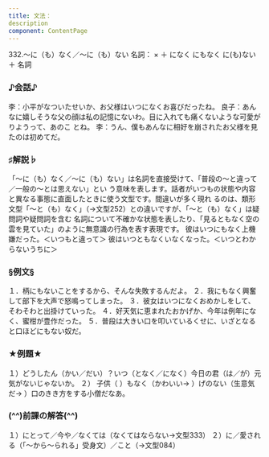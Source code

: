 ```yaml
---
title: 文法：
description
component: ContentPage
---
```



332.～に（も）なく／～に（も）ない
名詞： × ＋ になく にもなく
に(も)ない ＋ 名詞
### ♪会話♪
李：小平がなついたせいか、お父様はいつになくお喜びだったね。
良子：あんなに嬉しそうな父の顔は私の記憶にないわ。目に入れても痛くないような可愛がりようって、あのこ とね。
李：うん、僕もあんなに相好を崩されたお父様を見たのは初めてだ。
### ♯解説♭
「～に（も）なく／～に（も）ない」は名詞を直接受けて、「普段の～と違って／一般の～とは思えない」とい う意味を表します。話者がいつもの状態や内容と異なる事態に直面したときに使う文型です。間違いが多く現れ るのは、類形文型「～と（も）なく」（→文型252）との違いですが、「～と（も）なく」は疑問詞や疑問詞を含む 名詞について不確かな状態を表したり、「見るともなく空の雲を見ていた」のように無意識の行為を表す表現です。
彼はいつにもなく上機嫌だった。＜いつもと違って＞ 彼はいつともなくいなくなった。＜いつとわからないうちに＞
### §例文§
１．柄にもないことをするから、そんな失敗するんだよ。
２．我にもなく興奮して部下を大声で怒鳴ってしまった。
３．彼女はいつになくおめかしをして、そわそわと出掛けていった。
４．好天気に恵まれたおかげか、今年は例年になく、蜜柑が豊作だった。
５．普段は大きい口を叩いているくせに、いざとなると口ほどにもない奴だ。
### ★例題★
１）どうしたん（かい／だい）？いつ（となく／になく）今日の君（は／が）元気がないじゃないか。
２） 子供（ ）もなく（かわいい→ ）げのない（生意気だ→ ）口のきき方をする小僧だなあ。
### (^^)前課の解答(^^)
１）にとって／今や／なくては（なくてはならない→文型333）
２）に／愛される（「～から～られる」受身文）／こと（→文型084）

